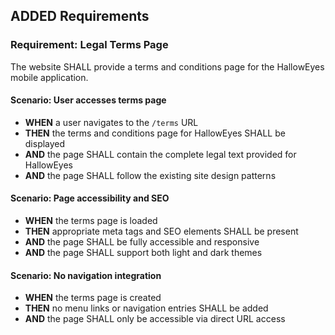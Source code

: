 ## ADDED Requirements
### Requirement: Legal Terms Page
The website SHALL provide a terms and conditions page for the HallowEyes mobile application.

#### Scenario: User accesses terms page
- **WHEN** a user navigates to the `/terms` URL
- **THEN** the terms and conditions page for HallowEyes SHALL be displayed
- **AND** the page SHALL contain the complete legal text provided for HallowEyes
- **AND** the page SHALL follow the existing site design patterns

#### Scenario: Page accessibility and SEO
- **WHEN** the terms page is loaded
- **THEN** appropriate meta tags and SEO elements SHALL be present
- **AND** the page SHALL be fully accessible and responsive
- **AND** the page SHALL support both light and dark themes

#### Scenario: No navigation integration
- **WHEN** the terms page is created
- **THEN** no menu links or navigation entries SHALL be added
- **AND** the page SHALL only be accessible via direct URL access